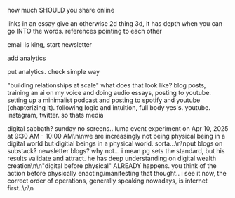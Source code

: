 how much SHOULD you share online

links in an essay give an otherwise 2d thing 3d, it has depth when you can go INTO the words. references pointing to each other

email is king, start newsletter

add analytics

put analytics. check simple way

"building relationships at scale" what does that look like? blog posts, training an ai on my voice and doing audio essays, posting to youtube. setting up a minimalist podcast and posting to spotify and youtube (chapterizing it). following logic and intuition, full body yes's. youtube. instagram, twitter. so thats media

digital sabbath? sunday no screens.. luma event experiment on Apr 10, 2025 at 9:30 AM - 10:00 AM\n\nwe are increasingly not being physical being in a digital world but digitial beings in a physical world. sorta...\n\nput blogs on substack? newsletter blogs? why not... i mean pg sets the standard, but his results validate and attract. he has deep understanding on digital wealth creation\n\n"digital before physical" ALREADY happens. you think of the action before physically enacting/manifesting that thought.. i see it now, the correct order of operations, generally speaking nowadays, is internet first..\n\n